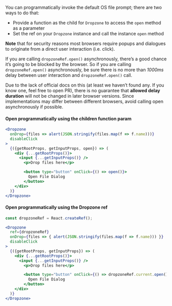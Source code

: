 You can programmatically invoke the default OS file prompt; there are two ways to do that:

- Provide a function as the child for `Dropzone` to access the `open` method as a parameter
- Set the ref on your `Dropzone` instance and call the instance `open` method

**Note** that for security reasons most browsers require popups and dialogues to originate from a direct user interaction (i.e. click).

If you are calling `dropzoneRef.open()` asynchronously, there’s a good chance it’s going to be blocked by the browser. So if you are calling `dropzoneRef.open()` asynchronously, be sure there is no more than *1000ms* delay between user interaction and `dropzoneRef.open()` call.

Due to the lack of official docs on this (at least we haven’t found any. If you know one, feel free to open PR), there is no guarantee that **allowed delay duration** will not be changed in later browser versions. Since implementations may differ between different browsers, avoid calling open asynchronously if possible.

#### Open programmatically using the children function param

```jsx harmony
<Dropzone
  onDrop={files => alert(JSON.stringify(files.map(f => f.name)))}
  disableClick
>
  {({getRootProps, getInputProps, open}) => (
    <div {...getRootProps()}>
      <input {...getInputProps()} />
        <p>Drop files here</p>

        <button type="button" onClick={() => open()}>
          Open File Dialog
        </button>
    </div>
  )}
</Dropzone>
```

#### Open programmatically using the Dropzone ref

```jsx harmony
const dropzoneRef = React.createRef();

<Dropzone
  ref={dropzoneRef}
  onDrop={files => { alert(JSON.stringify(files.map(f => f.name))) }}
  disableClick
>
  {({getRootProps, getInputProps}) => (
    <div {...getRootProps()}>
      <input {...getInputProps()} />
        <p>Drop files here</p>

        <button type="button" onClick={() => dropzoneRef.current.open()}>
          Open File Dialog
        </button>
    </div>
  )}
</Dropzone>
```
